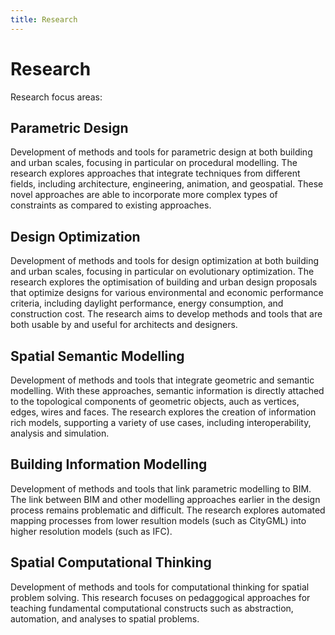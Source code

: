 ```yaml
---
title: Research
---
```

# Research

Research focus areas:

## Parametric Design

Development of methods and tools for parametric design at both building and urban scales, focusing in particular on procedural modelling. The research explores approaches that integrate techniques from different fields, including architecture, engineering, animation, and geospatial. These novel approaches are able to incorporate more complex types of constraints as compared to existing approaches.

## Design Optimization

Development of methods and tools for design optimization at both building and urban scales, focusing in particular on evolutionary optimization. The research explores the optimisation of building and urban design proposals that optimize designs for various environmental and economic performance criteria, including daylight performance, energy consumption, and construction cost. The research aims to develop methods and tools that are both usable by and useful for architects and designers. 

## Spatial Semantic Modelling

Development of methods and tools that integrate geometric and semantic modelling. With these approaches, semantic information is directly attached to the topological components of geometric objects, auch as vertices, edges, wires and faces. The research explores the creation of information rich models, supporting a variety of use cases, including interoperability, analysis and simulation. 

## Building Information Modelling

Development of methods and tools that link parametric modelling to BIM. The link between BIM and other modelling approaches earlier in the design process remains problematic and difficult. The research explores automated mapping processes from lower resultion models (such as CityGML) into higher resolution models (such as IFC). 

## Spatial Computational Thinking

Development of methods and tools for computational thinking for spatial problem solving. This research focuses on pedaggogical approaches for teaching fundamental computational constructs such as abstraction, automation, and analyses to spatial problems. 



